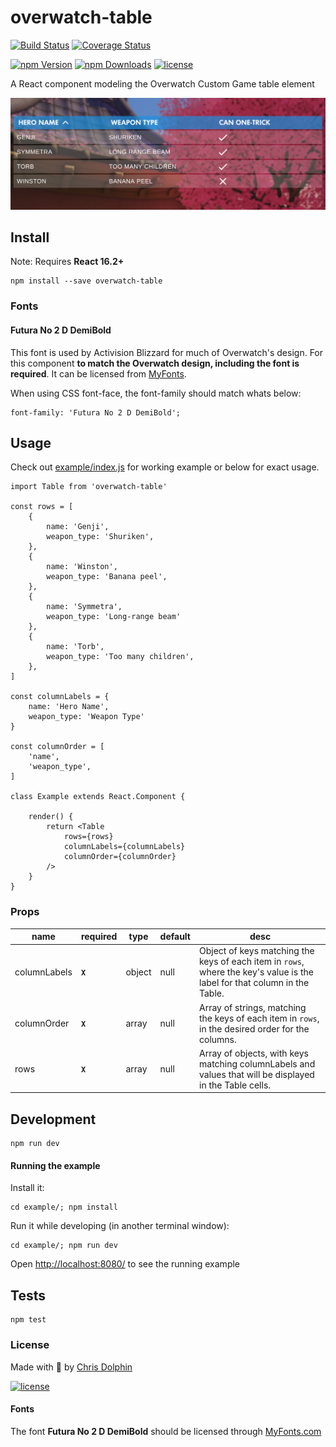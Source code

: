 overwatch-table
=========

[![Build Status](https://travis-ci.org/likethemammal/overwatch-table.svg?branch=master)](https://travis-ci.org/likethemammal/overwatch-table)
[![Coverage Status](https://coveralls.io/repos/github/likethemammal/overwatch-table/badge.svg?branch=master)](https://coveralls.io/github/likethemammal/overwatch-table?branch=master)

[![npm Version](https://img.shields.io/npm/v/overwatch-table.svg)](https://www.npmjs.com/package/overwatch-table)
[![npm Downloads](https://img.shields.io/npm/dm/overwatch-table.svg)](https://www.npmjs.com/package/overwatch-table)
[![license](https://img.shields.io/github/license/likethemammal/overwatch-table.svg)](https://github.com/likethemammal/overwatch-table/blob/master/LICENSE)

A React component modeling the Overwatch Custom Game table element

![Example](example/example.png)

## Install

Note: Requires **React 16.2+**

	npm install --save overwatch-table

### Fonts

#### Futura No 2 D DemiBold

This font is used by Activision Blizzard for much of Overwatch's design. For this component **to match the Overwatch design, including the font is required**. It can be licensed from [MyFonts](http://www.myfonts.com/fonts/urw/futura-no-2/futura-no2-d-demi-bold/).

When using CSS font-face, the font-family should match whats below:

    font-family: 'Futura No 2 D DemiBold';

## Usage


Check out [example/index.js](example/index.js) for working example or below for exact usage.

    import Table from 'overwatch-table'

    const rows = [
        {
            name: 'Genji',
            weapon_type: 'Shuriken',
        },
        {
            name: 'Winston',
            weapon_type: 'Banana peel',
        },
        {
            name: 'Symmetra',
            weapon_type: 'Long-range beam'
        },
        {
            name: 'Torb',
            weapon_type: 'Too many children',
        },
    ]
    
    const columnLabels = {
        name: 'Hero Name',
        weapon_type: 'Weapon Type'
    }
    
    const columnOrder = [
        'name',
        'weapon_type',
    ]
    
    class Example extends React.Component {

        render() {    
            return <Table
                rows={rows}
                columnLabels={columnLabels}
                columnOrder={columnOrder}
            />
        }
    }

### Props

| name        | required | type           | default  | desc 
--- |--- | --- | --- | --- |
| columnLabels | **`X`** | object | null | Object of keys matching the keys of each item in `rows`, where the key's value is the label for that column in the Table. |
| columnOrder | **`X`** | array | null | Array of strings, matching the keys of each item in `rows`, in the desired order for the columns. |
| rows | **`X`** | array | null | Array of objects, with keys matching columnLabels and values that will be displayed in the Table cells. |

## Development

    npm run dev
  
#### Running the example

Install it:

    cd example/; npm install
    
Run it while developing (in another terminal window):

    cd example/; npm run dev
    
    
Open [http://localhost:8080/](http://localhost:8080/) to see the running example


## Tests

    npm test

### License

Made with 🍊 by [Chris Dolphin](https://github.com/likethemammal)

[![license](https://img.shields.io/github/license/likethemammal/overwatch-table.svg?style=flat-square)](https://github.com/likethemammal/overwatch-table/blob/master/LICENSE)

#### Fonts

The font **Futura No 2 D DemiBold** should be licensed through [MyFonts.com](http://www.myfonts.com/fonts/urw/futura-no-2/futura-no2-d-demi-bold/)
